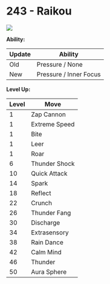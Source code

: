 # 243 - Raikou
![][243]

**Ability:**

Update | Ability
---    | ---
Old    | Pressure / None
New    | Pressure / Inner Focus

**Level Up:**

Level | Move
---   | ---
  1   | Zap Cannon
  1   | Extreme Speed
  1   | Bite
  1   | Leer
  1   | Roar
  6   | Thunder Shock
 10   | Quick Attack
 14   | Spark
 18   | Reflect
 22   | Crunch
 26   | Thunder Fang
 30   | Discharge
 34   | Extrasensory
 38   | Rain Dance
 42   | Calm Mind
 46   | Thunder
 50   | Aura Sphere



[243]: /img/pokemon/243.png
